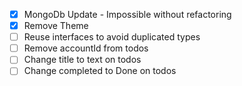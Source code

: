 - [x] MongoDb Update - Impossible without refactoring
- [x] Remove Theme
- [ ] Reuse interfaces to avoid duplicated types
- [ ] Remove accountId from todos
- [ ] Change title to text on todos
- [ ] Change completed to Done on todos
